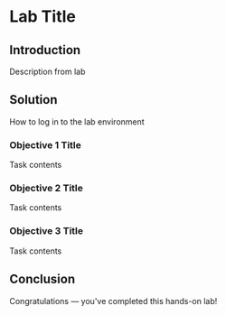 # Lab Title

## Introduction

Description from lab

## Solution

How to log in to the lab environment

### Objective 1 Title

Task contents

### Objective 2 Title

Task contents

### Objective 3 Title

Task contents

## Conclusion

Congratulations — you've completed this hands-on lab!
